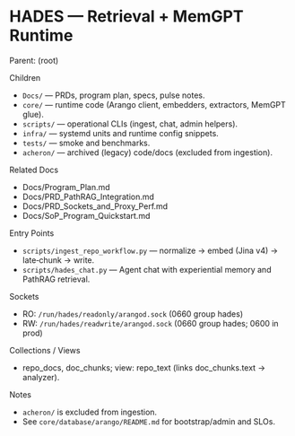 # HADES — Retrieval + MemGPT Runtime

Parent: (root)

Children
- `Docs/` — PRDs, program plan, specs, pulse notes.
- `core/` — runtime code (Arango client, embedders, extractors, MemGPT glue).
- `scripts/` — operational CLIs (ingest, chat, admin helpers).
- `infra/` — systemd units and runtime config snippets.
- `tests/` — smoke and benchmarks.
- `acheron/` — archived (legacy) code/docs (excluded from ingestion).

Related Docs
- Docs/Program_Plan.md
- Docs/PRD_PathRAG_Integration.md
- Docs/PRD_Sockets_and_Proxy_Perf.md
- Docs/SoP_Program_Quickstart.md

Entry Points
- `scripts/ingest_repo_workflow.py` — normalize → embed (Jina v4) → late‑chunk → write.
- `scripts/hades_chat.py` — Agent chat with experiential memory and PathRAG retrieval.

Sockets
- RO: `/run/hades/readonly/arangod.sock` (0660 group hades)
- RW: `/run/hades/readwrite/arangod.sock` (0660 group hades; 0600 in prod)

Collections / Views
- repo_docs, doc_chunks; view: repo_text (links doc_chunks.text → analyzer).

Notes
- `acheron/` is excluded from ingestion.
- See `core/database/arango/README.md` for bootstrap/admin and SLOs.
